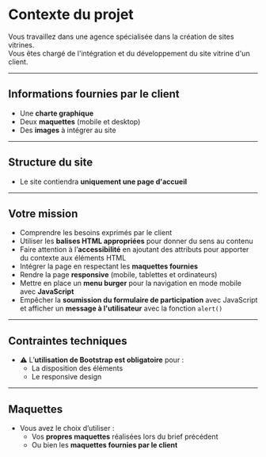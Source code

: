 # Contexte du projet

Vous travaillez dans une agence spécialisée dans la création de sites vitrines.  
Vous êtes chargé de l'intégration et du développement du site vitrine d'un client.

---

## Informations fournies par le client

- Une **charte graphique**
- Deux **maquettes** (mobile et desktop)
- Des **images** à intégrer au site

---

## Structure du site

- Le site contiendra **uniquement une page d'accueil**

---

## Votre mission

- Comprendre les besoins exprimés par le client  
- Utiliser les **balises HTML appropriées** pour donner du sens au contenu  
- Faire attention à l’**accessibilité** en ajoutant des attributs pour apporter du contexte aux éléments HTML  
- Intégrer la page en respectant les **maquettes fournies**  
- Rendre la page **responsive** (mobile, tablettes et ordinateurs)  
- Mettre en place un **menu burger** pour la navigation en mode mobile avec **JavaScript**  
- Empêcher la **soumission du formulaire de participation** avec JavaScript et afficher un **message à l'utilisateur** avec la fonction `alert()`

---

## Contraintes techniques

- ⚠️ L’**utilisation de Bootstrap est obligatoire** pour :
  - La disposition des éléments
  - Le responsive design

---

## Maquettes

- Vous avez le choix d’utiliser :
  - Vos **propres maquettes** réalisées lors du brief précédent  
  - Ou bien les **maquettes fournies par le client**
